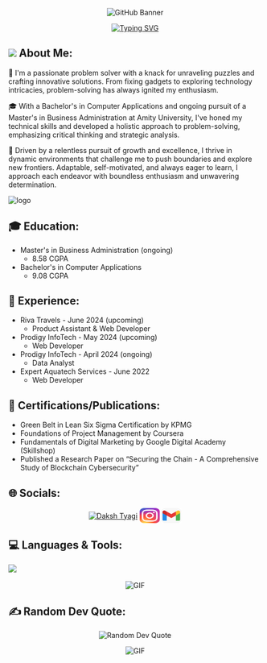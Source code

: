 <p align="center">
  <img src="https://github.com/dakshtyagi0002/dakshtyagi0002/assets/166803695/3fdd6e20-539c-4d85-8a95-b9dd5e564e82" alt="GitHub Banner">
</p>

<p align="center">
  <a href="https://git.io/typing-svg">
    <img src="https://readme-typing-svg.herokuapp.com?font=Special+Elite&size=35&duration=2000&pause=500&color=FFFFFF&background=000000&center=true&vCenter=true&multiline=true&random=false&width=1000&height=110&lines=Hey!+My+name+is+Daksh!;Welcome+to+my+GitHub+Profile!" alt="Typing SVG">
  </a>
</p>

## <img src="https://emojis.slackmojis.com/emojis/images/1531849430/4246/blob-sunglasses.gif?1531849430" width="30"/> About Me: 
👋 I'm a passionate problem solver with a knack for unraveling puzzles and crafting innovative solutions. From fixing gadgets to exploring technology intricacies, problem-solving has always ignited my enthusiasm.

🎓 With a Bachelor's in Computer Applications and ongoing pursuit of a Master's in Business Administration at Amity University, I've honed my technical skills and developed a holistic approach to problem-solving, emphasizing critical thinking and strategic analysis.

🚀 Driven by a relentless pursuit of growth and excellence, I thrive in dynamic environments that challenge me to push boundaries and explore new frontiers. Adaptable, self-motivated, and always eager to learn, I approach each endeavor with boundless enthusiasm and unwavering determination.

![logo](https://user-images.githubusercontent.com/10498744/210012254-234538ff-d198-48aa-8964-37e6fd45d227.gif)

## 🎓 Education:
- Master's in Business Administration (ongoing)
  + 8.58 CGPA
- Bachelor's in Computer Applications
  + 9.08 CGPA

## 💼 Experience:
- Riva Travels - June 2024 (upcoming)
  + Product Assistant & Web Developer
- Prodigy InfoTech - May 2024 (upcoming)
  + Web Developer
- Prodigy InfoTech - April 2024 (ongoing)
  + Data Analyst
- Expert Aquatech Services - June 2022
  + Web Developer

## 💫 Certifications/Publications:
-	Green Belt in Lean Six Sigma Certification by KPMG
-	Foundations of Project Management by Coursera 
-	Fundamentals of Digital Marketing by Google Digital Academy (Skillshop)
-	Published a Research Paper on “Securing the Chain - A Comprehensive Study of Blockchain Cybersecurity”

## 🌐 Socials:
<p align="center">
<a href="https://linkedin.com/in/daksh-tyagi" target="blank"><img align="center" src="https://raw.githubusercontent.com/rahuldkjain/github-profile-readme-generator/master/src/images/icons/Social/linked-in-alt.svg" alt="Daksh Tyagi" height="30" width="40" /></a>
<a href="https://www.instagram.com/dakshtyagi0002/" target="blank"><img align="center" src="https://github.com/tandpfun/skill-icons/blob/main/icons/Instagram.svg" alt="dakshtyagi0002" height="30" width="40" /></a>
<a href="mailto:daksh22222@gmail.com" target="blank"><img align="center" src="https://github.com/tandpfun/skill-icons/blob/main/icons/Gmail-Light.svg" alt="dakshtyagi0002" height="30" width="40" /></a>
</p>

## 💻 Languages & Tools:
<p>
  <a href="https://skillicons.dev">
    <img src="https://skillicons.dev/icons?i=cpp,java,html,css,bootstrap,tailwind,javascript,react,mysql,mongodb,firebase,git,github,vercel,netlify,figma,wordpress" />
  </a>
</p>

<p align="center">
  <img src="https://media.giphy.com/media/du3J3cXyzhj75IOgvA/giphy.gif" width="15%" alt="GIF">
</p>

## ✍️ Random Dev Quote:
<p align="center">
  <img src="https://quotes-github-readme.vercel.app/api?type=horizontal&theme=radical" alt="Random Dev Quote">
</p>
<p align="center">
  <img src="https://media.giphy.com/media/XRnbDusSE2cBG/giphy.gif" width="18%" alt="GIF">
</p>

